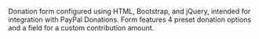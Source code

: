 
Donation form configured using HTML, Bootstrap, and jQuery, intended for integration with PayPal Donations. Form features 4 preset donation options and a field for a custom contribution amount.
